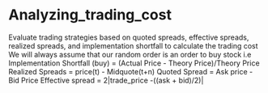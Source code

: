 # Analyzing_trading_cost
Evaluate trading strategies based on quoted spreads, effective spreads, realized spreads, and implementation shortfall to calculate the trading cost
We will always assume that our random order is an order to buy stock 
  i.e  Implementation Shortfall (buy) = (Actual Price - Theory Price)/Theory Price
        Realized Spreads = price(t) - Midquote(t+n)
        Quoted Spread = Ask price - Bid Price
        Effective spread = 2|trade_price -((ask + bid)/2)|
